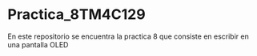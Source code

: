 # Practica_8TM4C129
En este repositorio se encuentra la practica 8 que consiste en escribir en una pantalla OLED 
